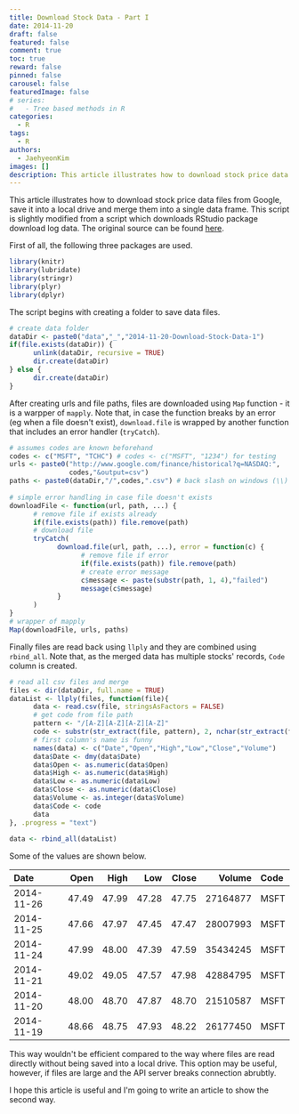 ```yaml
---
title: Download Stock Data - Part I
date: 2014-11-20
draft: false
featured: false
comment: true
toc: true
reward: false
pinned: false
carousel: false
featuredImage: false
# series:
#   - Tree based methods in R
categories:
  - R
tags: 
  - R
authors:
  - JaehyeonKim
images: []
description: This article illustrates how to download stock price data files from Google, save it into a local drive and merge them into a single data frame.
---
```


This article illustrates how to download stock price data files from Google, save it into a local drive and merge them into a single data frame. This script is slightly modified from a script which downloads RStudio package download log data. The original source can be found [here](https://github.com/hadley/cran-logs-dplyr/blob/master/1-download.r).  

First of all, the following three packages are used.


```r
library(knitr)
library(lubridate)
library(stringr)
library(plyr)
library(dplyr)
```

The script begins with creating a folder to save data files.


```r
# create data folder
dataDir <- paste0("data","_","2014-11-20-Download-Stock-Data-1")
if(file.exists(dataDir)) { 
      unlink(dataDir, recursive = TRUE)
      dir.create(dataDir)
} else {
      dir.create(dataDir)
}
```

After creating urls and file paths, files are downloaded using `Map` function - it is a warpper of `mapply`. Note that, in case the function breaks by an error (eg when a file doesn't exist), `download.file` is wrapped by another function that includes an error handler (`tryCatch`). 


```r
# assumes codes are known beforehand
codes <- c("MSFT", "TCHC") # codes <- c("MSFT", "1234") for testing
urls <- paste0("http://www.google.com/finance/historical?q=NASDAQ:",
               codes,"&output=csv")
paths <- paste0(dataDir,"/",codes,".csv") # back slash on windows (\\)
 
# simple error handling in case file doesn't exists
downloadFile <- function(url, path, ...) {
      # remove file if exists already
      if(file.exists(path)) file.remove(path)
      # download file
      tryCatch(            
            download.file(url, path, ...), error = function(c) {
                  # remove file if error
                  if(file.exists(path)) file.remove(path)
                  # create error message
                  c$message <- paste(substr(path, 1, 4),"failed")
                  message(c$message)
            }
      )
}
# wrapper of mapply
Map(downloadFile, urls, paths)
```


Finally files are read back using `llply` and they are combined using `rbind_all`. Note that, as the merged data has multiple stocks' records, `Code` column is created.



```r
# read all csv files and merge
files <- dir(dataDir, full.name = TRUE)
dataList <- llply(files, function(file){
      data <- read.csv(file, stringsAsFactors = FALSE)
      # get code from file path
      pattern <- "/[A-Z][A-Z][A-Z][A-Z]"
      code <- substr(str_extract(file, pattern), 2, nchar(str_extract(file, pattern)))
      # first column's name is funny
      names(data) <- c("Date","Open","High","Low","Close","Volume")
      data$Date <- dmy(data$Date)
      data$Open <- as.numeric(data$Open)
      data$High <- as.numeric(data$High)
      data$Low <- as.numeric(data$Low)
      data$Close <- as.numeric(data$Close)
      data$Volume <- as.integer(data$Volume)
      data$Code <- code
      data
}, .progress = "text")
 
data <- rbind_all(dataList)
```

Some of the values are shown below.


|Date       |  Open|  High|   Low| Close|   Volume|Code |
|:----------|-----:|-----:|-----:|-----:|--------:|:----|
|2014-11-26 | 47.49| 47.99| 47.28| 47.75| 27164877|MSFT |
|2014-11-25 | 47.66| 47.97| 47.45| 47.47| 28007993|MSFT |
|2014-11-24 | 47.99| 48.00| 47.39| 47.59| 35434245|MSFT |
|2014-11-21 | 49.02| 49.05| 47.57| 47.98| 42884795|MSFT |
|2014-11-20 | 48.00| 48.70| 47.87| 48.70| 21510587|MSFT |
|2014-11-19 | 48.66| 48.75| 47.93| 48.22| 26177450|MSFT |

This way wouldn't be efficient compared to the way where files are read directly without being saved into a local drive. This option may be useful, however, if files are large and the API server breaks connection abrubtly.

I hope this article is useful and I'm going to write an article to show the second way.
